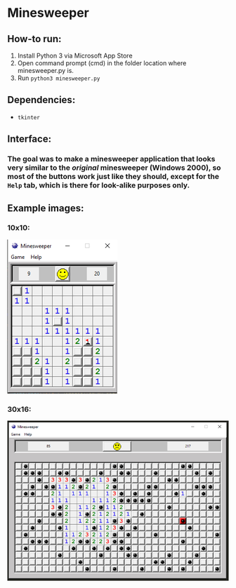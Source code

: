 # Minesweeper

## How-to run:
1. Install Python 3 via Microsoft App Store
2. Open command prompt (cmd) in the folder location where minesweeper.py is.
3. Run `python3 minesweeper.py`

## Dependencies:
- `tkinter`

## Interface:
### The goal was to make a minesweeper application that looks very similar to the *original* minesweeper (Windows 2000), so most of the buttons work just like they should, except for the `Help` tab, which is there for look-alike purposes only.

## Example images:
### 10x10:
![](ms_example1.png)

### 30x16:
![](ms_example2.png)

